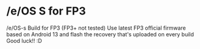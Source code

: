 # /e/OS S for FP3
/e/OS-s Build for FP3 (FP3+ not tested)
Use latest FP3 official firmware based on Android 13 and flash the recovery that's uploaded on every build
Good luck!! :D
